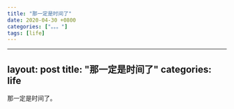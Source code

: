 ```yaml
---
title: "那一定是时间了"
date: 2020-04-30 +0800
categories: ["。。。"]
tags: [life]
---
```


---
layout: post
title: "那一定是时间了"
categories: life
---


那一定是时间了。
